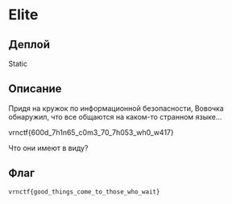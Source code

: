 # Elite

## Деплой

Static

## Описание

Придя на кружок по информационной безопасности, Вовочка обнаружил, что все общаются на каком-то странном языке...

vrnctf{600d_7h1n65_c0m3_70_7h053_wh0_w417}

Что они имеют в виду?

## Флаг
`vrnctf{good_things_come_to_those_who_wait}`


